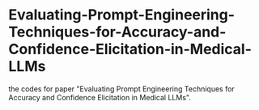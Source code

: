 # Evaluating-Prompt-Engineering-Techniques-for-Accuracy-and-Confidence-Elicitation-in-Medical-LLMs
the codes for paper "Evaluating Prompt Engineering Techniques for Accuracy and Confidence Elicitation in Medical LLMs".

